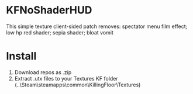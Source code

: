 # KFNoShaderHUD
This simple texture client-sided patch removes: spectator menu film effect; low hp red shader; sepia shader; bloat vomit
# Install
1. Download repos as .zip
2. Extract .utx files to your Textures KF folder (..\Steam\steamapps\common\KillingFloor\Textures\)
